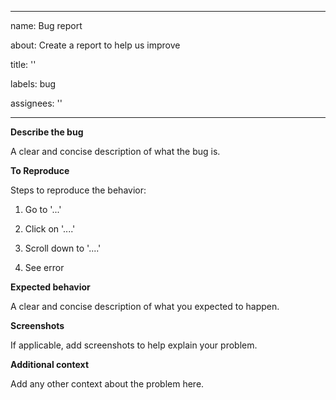 














---

name: Bug report

about: Create a report to help us improve

title: ''

labels: bug

assignees: ''

---

**Describe the bug**

A clear and concise description of what the bug is.

**To Reproduce**

Steps to reproduce the behavior:

1. Go to '...'

2. Click on '....'

3. Scroll down to '....'

4. See error

**Expected behavior**

A clear and concise description of what you expected to happen.

**Screenshots**

If applicable, add screenshots to help explain your problem.

**Additional context**

Add any other context about the problem here.







